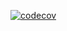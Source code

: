 [![codecov](https://codecov.io/gh/alevshinskii/ZooLabJS/branch/master/graph/badge.svg?token=23ZC4F2JBM)](https://codecov.io/gh/alevshinskii/ZooLabJS)
